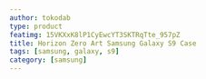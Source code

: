 ```yaml
---
author: tokodab
type: product
featimg: 15VKXxK8lP1CyEwcYT3SKTRqTte_957pZ
title: Horizon Zero Art Samsung Galaxy S9 Case
tags: [samsung, galaxy, s9]
category: [samsung]
---
```

